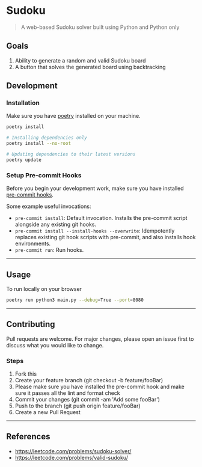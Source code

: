 # Sudoku

> A web-based Sudoku solver built using Python and Python only

## Goals

1. Ability to generate a random and valid Sudoku board
2. A button that solves the generated board using backtracking

## Development

### Installation

Make sure you have [poetry](https://python-poetry.org/docs/#installation) installed on your machine.

```sh
poetry install

# Installing dependencies only
poetry install --no-root

# Updating dependencies to their latest versions
poetry update
```

### Setup Pre-commit Hooks

Before you begin your development work, make sure you have installed [pre-commit hooks](https://pre-commit.com/index.html#installation).

Some example useful invocations:

-   `pre-commit install`: Default invocation. Installs the pre-commit script alongside any existing git hooks.
-   `pre-commit install --install-hooks --overwrite`: Idempotently replaces existing git hook scripts with pre-commit, and also installs hook environments.
-   `pre-commit run`: Run hooks.

---

## Usage

To run locally on your browser

```sh
poetry run python3 main.py --debug=True --port=8080
```

---

## Contributing

Pull requests are welcome. For major changes, please open an issue first to discuss what you would like to change.

### Steps

1. Fork this
2. Create your feature branch (git checkout -b feature/fooBar)
3. Please make sure you have installed the pre-commit hook and make sure it passes all the lint and format check
4. Commit your changes (git commit -am 'Add some fooBar')
5. Push to the branch (git push origin feature/fooBar)
6. Create a new Pull Request

---

## References

-   https://leetcode.com/problems/sudoku-solver/
-   https://leetcode.com/problems/valid-sudoku/
